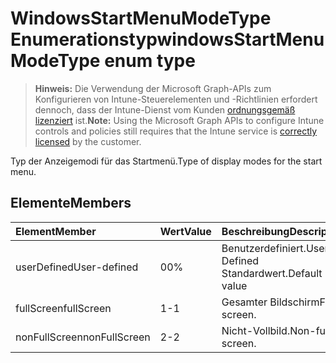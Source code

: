 # <a name="windowsstartmenumodetype-enum-type"></a><span data-ttu-id="16379-101">WindowsStartMenuModeType Enumerationstyp</span><span class="sxs-lookup"><span data-stu-id="16379-101">windowsStartMenuModeType enum type</span></span>

> <span data-ttu-id="16379-102">**Hinweis:** Die Verwendung der Microsoft Graph-APIs zum Konfigurieren von Intune-Steuerelementen und -Richtlinien erfordert dennoch, dass der Intune-Dienst vom Kunden [ordnungsgemäß lizenziert](https://go.microsoft.com/fwlink/?linkid=839381) ist.</span><span class="sxs-lookup"><span data-stu-id="16379-102">**Note:** Using the Microsoft Graph APIs to configure Intune controls and policies still requires that the Intune service is [correctly licensed](https://go.microsoft.com/fwlink/?linkid=839381) by the customer.</span></span>

<span data-ttu-id="16379-103">Typ der Anzeigemodi für das Startmenü.</span><span class="sxs-lookup"><span data-stu-id="16379-103">Type of display modes for the start menu.</span></span>
## <a name="members"></a><span data-ttu-id="16379-104">Elemente</span><span class="sxs-lookup"><span data-stu-id="16379-104">Members</span></span>
|<span data-ttu-id="16379-105">Element</span><span class="sxs-lookup"><span data-stu-id="16379-105">Member</span></span>|<span data-ttu-id="16379-106">Wert</span><span class="sxs-lookup"><span data-stu-id="16379-106">Value</span></span>|<span data-ttu-id="16379-107">Beschreibung</span><span class="sxs-lookup"><span data-stu-id="16379-107">Description</span></span>|
|:---|:---|:---|
|<span data-ttu-id="16379-108">userDefined</span><span class="sxs-lookup"><span data-stu-id="16379-108">User-defined</span></span>|<span data-ttu-id="16379-109">0</span><span class="sxs-lookup"><span data-stu-id="16379-109">0%</span></span>|<span data-ttu-id="16379-110">Benutzerdefiniert.</span><span class="sxs-lookup"><span data-stu-id="16379-110">User Defined</span></span> <span data-ttu-id="16379-111">Standardwert.</span><span class="sxs-lookup"><span data-stu-id="16379-111">Default value</span></span>|
|<span data-ttu-id="16379-112">fullScreen</span><span class="sxs-lookup"><span data-stu-id="16379-112">fullScreen</span></span>|<span data-ttu-id="16379-113">1</span><span class="sxs-lookup"><span data-stu-id="16379-113">-1</span></span>|<span data-ttu-id="16379-114">Gesamter Bildschirm</span><span class="sxs-lookup"><span data-stu-id="16379-114">Full screen.</span></span>|
|<span data-ttu-id="16379-115">nonFullScreen</span><span class="sxs-lookup"><span data-stu-id="16379-115">nonFullScreen</span></span>|<span data-ttu-id="16379-116">2</span><span class="sxs-lookup"><span data-stu-id="16379-116">-2</span></span>|<span data-ttu-id="16379-117">Nicht-Vollbild.</span><span class="sxs-lookup"><span data-stu-id="16379-117">Non-full screen.</span></span>|








